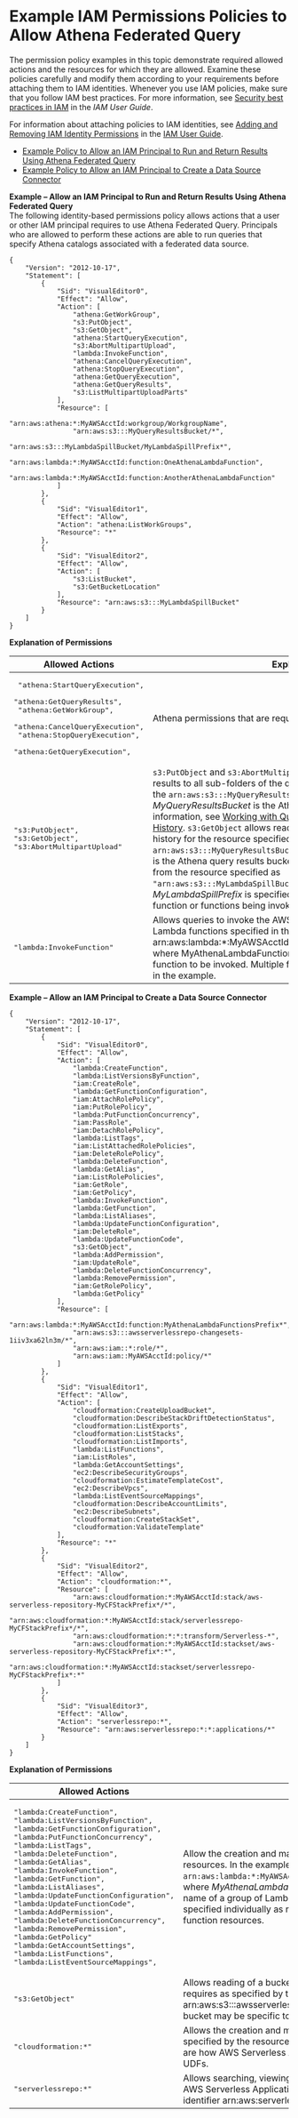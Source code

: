 # Example IAM Permissions Policies to Allow Athena Federated Query<a name="federated-query-iam-access"></a>

The permission policy examples in this topic demonstrate required allowed actions and the resources for which they are allowed\. Examine these policies carefully and modify them according to your requirements before attaching them to IAM identities\. Whenever you use IAM policies, make sure that you follow IAM best practices\. For more information, see [Security best practices in IAM](https://docs.aws.amazon.com/IAM/latest/UserGuide/best-practices.html) in the *IAM User Guide*\.

For information about attaching policies to IAM identities, see [Adding and Removing IAM Identity Permissions](https://docs.aws.amazon.com/IAM/latest/UserGuide/access_policies_manage-attach-detach.html) in the [IAM User Guide](https://docs.aws.amazon.com/IAM/latest/UserGuide/)\.
+  [Example Policy to Allow an IAM Principal to Run and Return Results Using Athena Federated Query](#fed-using-iam) 
+  [Example Policy to Allow an IAM Principal to Create a Data Source Connector](#fed-creating-iam) 

**Example – Allow an IAM Principal to Run and Return Results Using Athena Federated Query**  
The following identity\-based permissions policy allows actions that a user or other IAM principal requires to use Athena Federated Query\. Principals who are allowed to perform these actions are able to run queries that specify Athena catalogs associated with a federated data source\.  

```
{
    "Version": "2012-10-17",
    "Statement": [
        {
            "Sid": "VisualEditor0",
            "Effect": "Allow",
            "Action": [
                "athena:GetWorkGroup",
                "s3:PutObject",
                "s3:GetObject",
                "athena:StartQueryExecution",
                "s3:AbortMultipartUpload",
                "lambda:InvokeFunction",
                "athena:CancelQueryExecution",
                "athena:StopQueryExecution",
                "athena:GetQueryExecution",
                "athena:GetQueryResults",
                "s3:ListMultipartUploadParts"
            ],
            "Resource": [
                "arn:aws:athena:*:MyAWSAcctId:workgroup/WorkgroupName",
                "arn:aws:s3:::MyQueryResultsBucket/*",
                "arn:aws:s3:::MyLambdaSpillBucket/MyLambdaSpillPrefix*",
                "arn:aws:lambda:*:MyAWSAcctId:function:OneAthenaLambdaFunction",
                "arn:aws:lambda:*:MyAWSAcctId:function:AnotherAthenaLambdaFunction"
            ]
        },
        {
            "Sid": "VisualEditor1",
            "Effect": "Allow",
            "Action": "athena:ListWorkGroups",
            "Resource": "*"
        },
        {
            "Sid": "VisualEditor2",
            "Effect": "Allow",
            "Action": [
                "s3:ListBucket",
                "s3:GetBucketLocation"
            ],
            "Resource": "arn:aws:s3:::MyLambdaSpillBucket"
        }
    ]
}
```


**Explanation of Permissions**  

| Allowed Actions | Explanation | 
| --- | --- | 
|  <pre> "athena:StartQueryExecution",<br /> "athena:GetQueryResults",<br /> "athena:GetWorkGroup",<br /> "athena:CancelQueryExecution",<br /> "athena:StopQueryExecution",<br /> "athena:GetQueryExecution",<br /></pre>  |  Athena permissions that are required to run federated queries\.  | 
|  <pre>"s3:PutObject",<br />"s3:GetObject",<br />"s3:AbortMultipartUpload"</pre>  |  `s3:PutObject` and `s3:AbortMultipartUpload` allow writing query results to all sub\-folders of the query results bucket as specified by the `arn:aws:s3:::MyQueryResultsBucket/*` resource identifier, where *MyQueryResultsBucket* is the Athena query results bucket\. For more information, see [Working with Query Results, Output Files, and Query History](querying.md)\. `s3:GetObject` allows reading of query results and query history for the resource specified as `arn:aws:s3:::MyQueryResultsBucket`, where *MyQueryResultsBucket* is the Athena query results bucket\. `s3:GetObject` also allows reading from the resource specified as `"arn:aws:s3:::MyLambdaSpillBucket/MyLambdaSpillPrefix*"`, where *MyLambdaSpillPrefix* is specified in the configuration of the Lambda function or functions being invoked\.  | 
|  <pre>"lambda:InvokeFunction"</pre>  | Allows queries to invoke the AWS Lambda functions for the AWS Lambda functions specified in the Resource block\. For example, arn:aws:lambda:\*:MyAWSAcctId:function:MyAthenaLambdaFunction, where MyAthenaLambdaFunction specifies the name of a Lambda function to be invoked\. Multiple functions can be specified as shown in the example\. | 

**Example – Allow an IAM Principal to Create a Data Source Connector**  

```
{
    "Version": "2012-10-17",
    "Statement": [
        {
            "Sid": "VisualEditor0",
            "Effect": "Allow",
            "Action": [
                "lambda:CreateFunction",
                "lambda:ListVersionsByFunction",
                "iam:CreateRole",
                "lambda:GetFunctionConfiguration",
                "iam:AttachRolePolicy",
                "iam:PutRolePolicy",
                "lambda:PutFunctionConcurrency",
                "iam:PassRole",
                "iam:DetachRolePolicy",
                "lambda:ListTags",
                "iam:ListAttachedRolePolicies",
                "iam:DeleteRolePolicy",
                "lambda:DeleteFunction",
                "lambda:GetAlias",
                "iam:ListRolePolicies",
                "iam:GetRole",
                "iam:GetPolicy",
                "lambda:InvokeFunction",
                "lambda:GetFunction",
                "lambda:ListAliases",
                "lambda:UpdateFunctionConfiguration",
                "iam:DeleteRole",
                "lambda:UpdateFunctionCode",
                "s3:GetObject",
                "lambda:AddPermission",
                "iam:UpdateRole",
                "lambda:DeleteFunctionConcurrency",
                "lambda:RemovePermission",
                "iam:GetRolePolicy",
                "lambda:GetPolicy"
            ],
            "Resource": [
                "arn:aws:lambda:*:MyAWSAcctId:function:MyAthenaLambdaFunctionsPrefix*",
                "arn:aws:s3:::awsserverlessrepo-changesets-1iiv3xa62ln3m/*",
                "arn:aws:iam::*:role/*",
                "arn:aws:iam::MyAWSAcctId:policy/*"
            ]
        },
        {
            "Sid": "VisualEditor1",
            "Effect": "Allow",
            "Action": [
                "cloudformation:CreateUploadBucket",
                "cloudformation:DescribeStackDriftDetectionStatus",
                "cloudformation:ListExports",
                "cloudformation:ListStacks",
                "cloudformation:ListImports",
                "lambda:ListFunctions",
                "iam:ListRoles",
                "lambda:GetAccountSettings",
                "ec2:DescribeSecurityGroups",
                "cloudformation:EstimateTemplateCost",
                "ec2:DescribeVpcs",
                "lambda:ListEventSourceMappings",
                "cloudformation:DescribeAccountLimits",
                "ec2:DescribeSubnets",
                "cloudformation:CreateStackSet",
                "cloudformation:ValidateTemplate"
            ],
            "Resource": "*"
        },
        {
            "Sid": "VisualEditor2",
            "Effect": "Allow",
            "Action": "cloudformation:*",
            "Resource": [
                "arn:aws:cloudformation:*:MyAWSAcctId:stack/aws-serverless-repository-MyCFStackPrefix*/*",
                "arn:aws:cloudformation:*:MyAWSAcctId:stack/serverlessrepo-MyCFStackPrefix*/*",
                "arn:aws:cloudformation:*:*:transform/Serverless-*",
                "arn:aws:cloudformation:*:MyAWSAcctId:stackset/aws-serverless-repository-MyCFStackPrefix*:*",
                "arn:aws:cloudformation:*:MyAWSAcctId:stackset/serverlessrepo-MyCFStackPrefix*:*"
            ]
        },
        {
            "Sid": "VisualEditor3",
            "Effect": "Allow",
            "Action": "serverlessrepo:*",
            "Resource": "arn:aws:serverlessrepo:*:*:applications/*"
        }
    ]
}
```


**Explanation of Permissions**  

| Allowed Actions | Explanation | 
| --- | --- | 
|  <pre>"lambda:CreateFunction",<br />"lambda:ListVersionsByFunction",<br />"lambda:GetFunctionConfiguration",<br />"lambda:PutFunctionConcurrency",<br />"lambda:ListTags",<br />"lambda:DeleteFunction",<br />"lambda:GetAlias",<br />"lambda:InvokeFunction",<br />"lambda:GetFunction",<br />"lambda:ListAliases",<br />"lambda:UpdateFunctionConfiguration",<br />"lambda:UpdateFunctionCode",<br />"lambda:AddPermission",<br />"lambda:DeleteFunctionConcurrency",<br />"lambda:RemovePermission",<br />"lambda:GetPolicy"<br />"lambda:GetAccountSettings",<br />"lambda:ListFunctions",<br />"lambda:ListEventSourceMappings",<br /></pre>  |  Allow the creation and management of Lambda functions listed as resources\. In the example, a name prefix is used in the resource identifier `arn:aws:lambda:*:MyAWSAcctId:function:MyAthenaLambdaFunctionsPrefix*`, where *MyAthenaLambdaFunctionsPrefix* is a shared prefix used in the name of a group of Lambda functions so that they don't need to be specified individually as resources\. You can specify one or more Lambda function resources\.  | 
|  <pre>"s3:GetObject"</pre>  | Allows reading of a bucket that AWS Serverless Application Repository requires as specified by the resource identifier arn:aws:s3:::awsserverlessrepo\-changesets\-1iiv3xa62ln3m/\*\. This bucket may be specific to your account\. | 
|  <pre>"cloudformation:*"</pre>  |  Allows the creation and management of AWS CloudFormation stacks specified by the resource *MyCFStackPrefix*\. These stacks and stacksets are how AWS Serverless Application Repository deploys connectors and UDFs\.  | 
|  <pre>"serverlessrepo:*"</pre>  | Allows searching, viewing, publishing, and updating applications in the AWS Serverless Application Repository, specified by the resource identifier arn:aws:serverlessrepo:\*:\*:applications/\*\. | 